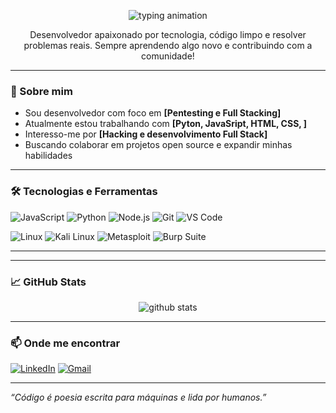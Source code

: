 <p align="center">
  <img src="https://readme-typing-svg.herokuapp.com?font=Fira+Code&size=22&pause=1000&color=00FF00&center=true&vCenter=true&width=600&lines=Password%3A+********;Authenticating...;connect+root+success;Olá%2C+bem-vindo%2C+me+chamo+Samuel_" alt="typing animation" />
</p>
<p align="center">
  Desenvolvedor apaixonado por tecnologia, código limpo e resolver problemas reais. 
  Sempre aprendendo algo novo e contribuindo com a comunidade!
</p>

---

### 🚀 Sobre mim

- Sou desenvolvedor com foco em **[Pentesting e Full Stacking]**
- Atualmente estou trabalhando com **[Pyton, JavaSript, HTML, CSS, ]**
- Interesso-me por **[Hacking e desenvolvimento Full Stack]**
- Buscando colaborar em projetos open source e expandir minhas habilidades

---

### 🛠️ Tecnologias e Ferramentas

![JavaScript](https://img.shields.io/badge/-JavaScript-black?style=flat-square&logo=javascript)
![Python](https://img.shields.io/badge/-Python-black?style=flat-square&logo=python)
![Node.js](https://img.shields.io/badge/-Node.js-black?style=flat-square&logo=node.js)
![Git](https://img.shields.io/badge/-Git-black?style=flat-square&logo=git)
![VS Code](https://img.shields.io/badge/-VS%20Code-black?style=flat-square&logo=visual-studio-code)

![Linux](https://img.shields.io/badge/-Linux-FCC624?style=flat-square&logo=linux&logoColor=black)
![Kali Linux](https://img.shields.io/badge/-Kali_Linux-557C94?style=flat-square&logo=kalilinux&logoColor=white)
![Metasploit](https://img.shields.io/badge/-Metasploit-222222?style=flat-square&logo=metasploit&logoColor=white)
![Burp Suite](https://img.shields.io/badge/-Burp_Suite-FF6F00?style=flat-square&logo=burpsuite&logoColor=white)


---


---

### 📈 GitHub Stats

<p align="center">
  <img src="https://github-readme-stats.vercel.app/api?username=Samuelsp17&show_icons=true&theme=radical" alt="github stats"/>
</p>

---

### 📫 Onde me encontrar

[![LinkedIn](https://img.shields.io/badge/-LinkedIn-0A66C2?style=flat-square&logo=linkedin&logoColor=white)](https://www.linkedin.com/in/samuel-pedrosa-535302305/) 
[![Gmail](https://img.shields.io/badge/-Email-D14836?style=flat-square&logo=gmail&logoColor=white)](mailto:samdsp@gmail.com)

---

*“Código é poesia escrita para máquinas e lida por humanos.”*
